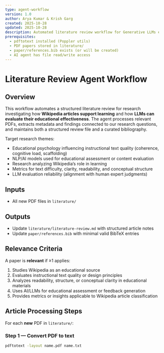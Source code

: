 ```yaml
---
type: agent-workflow
version: 1.0
author: Arya Kumar & Krish Garg
created: 2025-10-28
updated: 2025-10-28
description: Automated literature review workflow for Generative LLMs evaluating the educational quality of Wikipedia content.
prerequisites:
  - pdftotext installed (Poppler utils)
  - PDF papers stored in literature/
  - paper/references.bib exists (or will be created)
  - AI agent has file read/write access
---
```


# Literature Review Agent Workflow

## Overview
This workflow automates a structured literature review for research investigating how **Wikipedia articles support learning** and how **LLMs can evaluate their educational effectiveness**. The agent processes relevant PDFs, extracts metadata and findings connected to our research questions, and maintains both a structured review file and a curated bibliography.

Target research themes:
- Educational psychology influencing instructional text quality (coherence, cognitive load, scaffolding)
- NLP/AI models used for educational assessment or content evaluation
- Research analyzing Wikipedia’s role in learning
- Metrics for text difficulty, clarity, readability, and conceptual structure
- LLM evaluation reliability (alignment with human expert judgments)

## Inputs
- All new PDF files in `literature/`

## Outputs
- Update `literature/literature-review.md` with structured article notes
- Update `paper/references.bib` with minimal valid BibTeX entries

## Relevance Criteria
A paper is **relevant** if ≥1 applies:
1. Studies Wikipedia as an educational source
2. Evaluates instructional text quality or design principles
3. Analyzes readability, structure, or conceptual clarity in educational materials
4. Uses AI/LLMs for educational assessment or feedback generation
5. Provides metrics or insights applicable to Wikipedia article classification

## Article Processing Steps

For each **new** PDF in `literature/`:

### Step 1 — Convert PDF to text
```bash
pdftotext -layout name.pdf name.txt